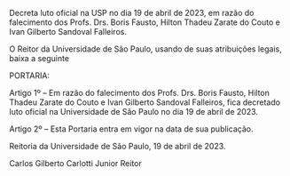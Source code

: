 Decreta luto oficial na USP no dia 19 de abril de 2023, em razão do falecimento dos Profs. Drs. Boris Fausto, Hilton Thadeu Zarate do Couto e Ivan Gilberto Sandoval Falleiros.

O Reitor da Universidade de São Paulo, usando de suas atribuições legais, baixa a seguinte

PORTARIA:

Artigo 1º – Em razão do falecimento dos Profs. Drs. Boris Fausto, Hilton Thadeu Zarate do Couto e Ivan Gilberto Sandoval Falleiros, fica decretado luto oficial na Universidade de São Paulo no dia 19 de abril de 2023.

Artigo 2º – Esta Portaria entra em vigor na data de sua publicação.

Reitoria da Universidade de São Paulo, 19 de abril de 2023.

Carlos Gilberto Carlotti Junior
Reitor